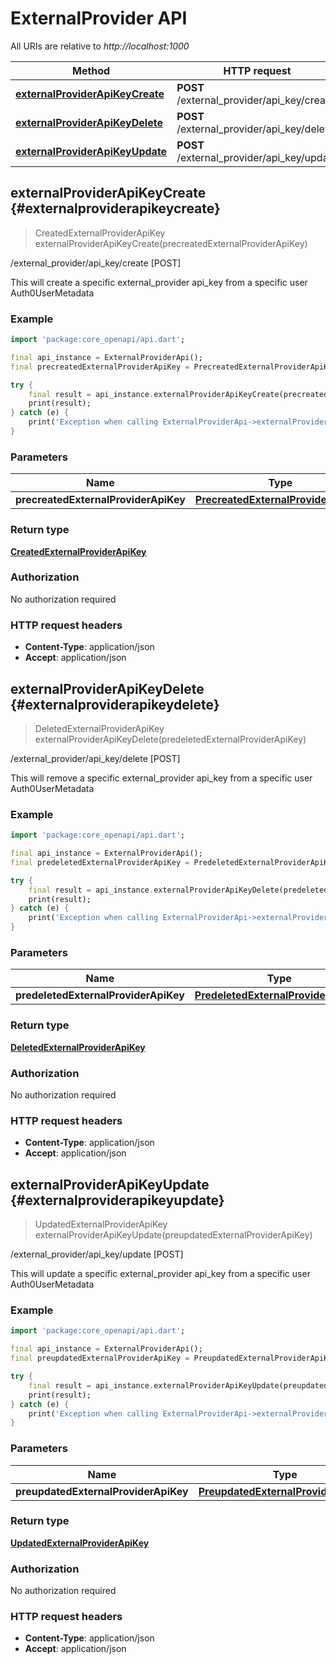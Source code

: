 # ExternalProvider API

All URIs are relative to *http://localhost:1000*

Method | HTTP request
------------- | -------------
[**externalProviderApiKeyCreate**](ExternalProviderApi#externalproviderapikeycreate) | **POST** /external_provider/api_key/create
[**externalProviderApiKeyDelete**](ExternalProviderApi#externalproviderapikeydelete) | **POST** /external_provider/api_key/delete
[**externalProviderApiKeyUpdate**](ExternalProviderApi#externalproviderapikeyupdate) | **POST** /external_provider/api_key/update


## **externalProviderApiKeyCreate** {#externalproviderapikeycreate}
> CreatedExternalProviderApiKey externalProviderApiKeyCreate(precreatedExternalProviderApiKey)

/external_provider/api_key/create [POST]

This will create a specific external_provider api_key from a specific user Auth0UserMetadata

### Example
```dart
import 'package:core_openapi/api.dart';

final api_instance = ExternalProviderApi();
final precreatedExternalProviderApiKey = PrecreatedExternalProviderApiKey(); // PrecreatedExternalProviderApiKey | 

try {
    final result = api_instance.externalProviderApiKeyCreate(precreatedExternalProviderApiKey);
    print(result);
} catch (e) {
    print('Exception when calling ExternalProviderApi->externalProviderApiKeyCreate: $e\n');
}
```

### Parameters

Name | Type | Description  | Notes
------------- | ------------- | ------------- | -------------
 **precreatedExternalProviderApiKey** | [**PrecreatedExternalProviderApiKey**](PrecreatedExternalProviderApiKey)|  | [optional] 

### Return type

[**CreatedExternalProviderApiKey**](CreatedExternalProviderApiKey)

### Authorization

No authorization required

### HTTP request headers

 - **Content-Type**: application/json
 - **Accept**: application/json



## **externalProviderApiKeyDelete** {#externalproviderapikeydelete}
> DeletedExternalProviderApiKey externalProviderApiKeyDelete(predeletedExternalProviderApiKey)

/external_provider/api_key/delete [POST]

This will remove a specific external_provider api_key from a specific user Auth0UserMetadata

### Example
```dart
import 'package:core_openapi/api.dart';

final api_instance = ExternalProviderApi();
final predeletedExternalProviderApiKey = PredeletedExternalProviderApiKey(); // PredeletedExternalProviderApiKey | 

try {
    final result = api_instance.externalProviderApiKeyDelete(predeletedExternalProviderApiKey);
    print(result);
} catch (e) {
    print('Exception when calling ExternalProviderApi->externalProviderApiKeyDelete: $e\n');
}
```

### Parameters

Name | Type | Description  | Notes
------------- | ------------- | ------------- | -------------
 **predeletedExternalProviderApiKey** | [**PredeletedExternalProviderApiKey**](PredeletedExternalProviderApiKey)|  | [optional] 

### Return type

[**DeletedExternalProviderApiKey**](DeletedExternalProviderApiKey)

### Authorization

No authorization required

### HTTP request headers

 - **Content-Type**: application/json
 - **Accept**: application/json



## **externalProviderApiKeyUpdate** {#externalproviderapikeyupdate}
> UpdatedExternalProviderApiKey externalProviderApiKeyUpdate(preupdatedExternalProviderApiKey)

/external_provider/api_key/update [POST]

This will update a specific external_provider api_key from a specific user Auth0UserMetadata

### Example
```dart
import 'package:core_openapi/api.dart';

final api_instance = ExternalProviderApi();
final preupdatedExternalProviderApiKey = PreupdatedExternalProviderApiKey(); // PreupdatedExternalProviderApiKey | 

try {
    final result = api_instance.externalProviderApiKeyUpdate(preupdatedExternalProviderApiKey);
    print(result);
} catch (e) {
    print('Exception when calling ExternalProviderApi->externalProviderApiKeyUpdate: $e\n');
}
```

### Parameters

Name | Type | Description  | Notes
------------- | ------------- | ------------- | -------------
 **preupdatedExternalProviderApiKey** | [**PreupdatedExternalProviderApiKey**](PreupdatedExternalProviderApiKey)|  | [optional] 

### Return type

[**UpdatedExternalProviderApiKey**](UpdatedExternalProviderApiKey)

### Authorization

No authorization required

### HTTP request headers

 - **Content-Type**: application/json
 - **Accept**: application/json




